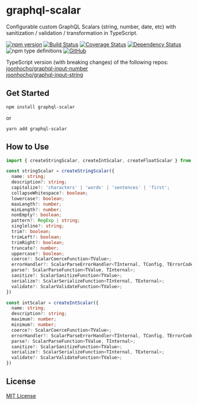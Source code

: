 # graphql-scalar
Configurable custom GraphQL Scalars (string, number, date, etc) with sanitization / validation / transformation in TypeScript.

[![npm version](https://badge.fury.io/js/graphql-scalar.svg)](https://badge.fury.io/js/graphql-scalar)
[![Build Status](https://travis-ci.org/joonhocho/graphql-scalar.svg?branch=master)](https://travis-ci.org/joonhocho/graphql-scalar)
[![Coverage Status](https://coveralls.io/repos/github/joonhocho/graphql-scalar/badge.svg?branch=master)](https://coveralls.io/github/joonhocho/graphql-scalar?branch=master)
[![Dependency Status](https://david-dm.org/joonhocho/graphql-scalar.svg)](https://david-dm.org/joonhocho/graphql-scalar)
![npm type definitions](https://img.shields.io/npm/types/graphql-scalar.svg)
[![GitHub](https://img.shields.io/github/license/joonhocho/graphql-scalar.svg)](https://github.com/joonhocho/graphql-scalar/blob/master/LICENSE)

TypeScript version (with breaking changes) of the following repos:  
[joonhocho/graphql-input-number](https://github.com/joonhocho/graphql-input-number)  
[joonhocho/graphql-input-string](https://github.com/joonhocho/graphql-input-string)  

## Get Started
```
npm install graphql-scalar
```
or
```
yarn add graphql-scalar
```

## How to Use
```typescript
import { createStringScalar, createIntScalar, createFloatScalar } from 'graphql-scalar';

const stringScalar = createStringScalar({
  name: string;
  description?: string;
  capitalize?: 'characters' | 'words' | 'sentences' | 'first';
  collapseWhitespace?: boolean;
  lowercase?: boolean;
  maxLength?: number;
  minLength?: number;
  nonEmpty?: boolean;
  pattern?: RegExp | string;
  singleline?: string;
  trim?: boolean;
  trimLeft?: boolean;
  trimRight?: boolean;
  truncate?: number;
  uppercase?: boolean;
  coerce?: ScalarCoerceFunction<TValue>;
  errorHandler?: ScalarParseErrorHandler<TInternal, TConfig, TErrorCode>;
  parse?: ScalarParseFunction<TValue, TInternal>;
  sanitize?: ScalarSanitizeFunction<TValue>;
  serialize?: ScalarSerializeFunction<TInternal, TExternal>;
  validate?: ScalarValidateFunction<TValue>;
})

const intScalar = createIntScalar({
  name: string;
  description?: string;
  maximum?: number;
  minimum?: number;
  coerce?: ScalarCoerceFunction<TValue>;
  errorHandler?: ScalarParseErrorHandler<TInternal, TConfig, TErrorCode>;
  parse?: ScalarParseFunction<TValue, TInternal>;
  sanitize?: ScalarSanitizeFunction<TValue>;
  serialize?: ScalarSerializeFunction<TInternal, TExternal>;
  validate?: ScalarValidateFunction<TValue>;
})
```

## License
[MIT License](https://github.com/joonhocho/graphql-scalar/blob/master/LICENSE)
